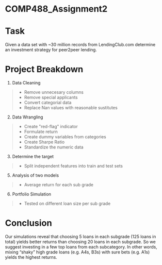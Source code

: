 # COMP488_Assignment2
# Task
Given a data set with ~30 million records from LendingClub.com determine an investment strategy for peer2peer lending.

# Project Breakdown
1. Data Cleaning
> - Remove unnecesary columns
> - Remove special applicants
> - Convert categorial data 
> - Replace Nan values with reasonable sustitutes
2. Data Wrangling 
> - Create "red-flag" indicator 
> - Formulate return
> - Create dummy variables from categories
> - Create Sharpe Ratio
> - Standardize the numeric data
3. Determine the target
> - Split independent features into train and test sets 
5. Analysis of two models
> - Average return for each sub grade 
6. Portfolio Simulation
> - Tested on different loan size per sub grade 

# Conclusion
Our simulations reveal that choosing 5 loans in each subgrade (125 loans in total) yields better returns than choosing 20 loans in each subgrade. So we suggest investing in a few top loans from each subcategory. In other words, mixing “shaky” high grade loans (e.g. A4s, B3s) with sure bets (e.g. A1s) yields the highest returns.

